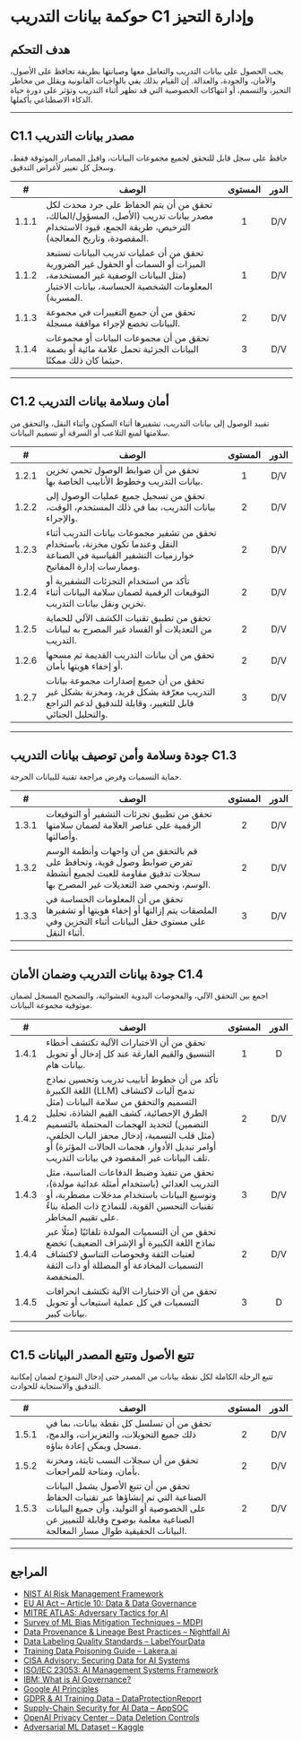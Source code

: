 # حوكمة بيانات التدريب C1 وإدارة التحيز

## هدف التحكم

يجب الحصول على بيانات التدريب والتعامل معها وصيانتها بطريقة تحافظ على الأصول، والأمان، والجودة، والعدالة. إن القيام بذلك يفي بالواجبات القانونية ويقلل من مخاطر التحيز، والتسمم، أو انتهاكات الخصوصية التي قد تظهر أثناء التدريب وتؤثر على دورة حياة الذكاء الاصطناعي بأكملها.

---

## C1.1 مصدر بيانات التدريب

حافظ على سجل قابل للتحقق لجميع مجموعات البيانات، واقبل المصادر الموثوقة فقط، وسجل كل تغيير لأغراض التدقيق.

|   #   | الوصف                                                                                                                                                                      | المستوى | الدور |
| :---: | -------------------------------------------------------------------------------------------------------------------------------------------------------------------------- | :-----: | :---: |
| 1.1.1 | تحقق من أن يتم الحفاظ على جرد محدث لكل مصدر بيانات تدريب (الأصل، المسؤول/المالك، الترخيص، طريقة الجمع، قيود الاستخدام المقصودة، وتاريخ المعالجة).                          |    1    |  D/V  |
| 1.1.2 | تحقق من أن عمليات تدريب البيانات تستبعد الميزات أو السمات أو الحقول غير الضرورية (مثل البيانات الوصفية غير المستخدمة، المعلومات الشخصية الحساسة، بيانات الاختبار المسربة). |    1    |  D/V  |
| 1.1.3 | تحقق من أن جميع التغييرات في مجموعة البيانات تخضع لإجراء موافقة مسجلة.                                                                                                     |    2    |  D/V  |
| 1.1.4 | تحقق من أن مجموعات البيانات أو مجموعات البيانات الجزئية تحمل علامة مائية أو بصمة حيثما كان ذلك ممكنًا.                                                                     |    3    |  D/V  |

---

## C1.2 أمان وسلامة بيانات التدريب

تقييد الوصول إلى بيانات التدريب، تشفيرها أثناء السكون وأثناء النقل، والتحقق من سلامتها لمنع التلاعب أو السرقة أو تسميم البيانات.

|   #   | الوصف                                                                                                                                       | المستوى | الدور |
| :---: | ------------------------------------------------------------------------------------------------------------------------------------------- | :-----: | :---: |
| 1.2.1 | تحقق من أن ضوابط الوصول تحمي تخزين بيانات التدريب وخطوط الأنابيب الخاصة بها.                                                                |    1    |  D/V  |
| 1.2.2 | تحقق من تسجيل جميع عمليات الوصول إلى بيانات التدريب، بما في ذلك المستخدم، الوقت، والإجراء.                                                  |    2    |  D/V  |
| 1.2.3 | تحقق من تشفير مجموعات بيانات التدريب أثناء النقل وعندما تكون مخزنة، باستخدام خوارزميات التشفير القياسية في الصناعة وممارسات إدارة المفاتيح. |    2    |  D/V  |
| 1.2.4 | تأكد من استخدام التجزئات التشفيرية أو التوقيعات الرقمية لضمان سلامة البيانات أثناء تخزين ونقل بيانات التدريب.                               |    2    |  D/V  |
| 1.2.5 | تحقق من تطبيق تقنيات الكشف الآلي للحماية من التعديلات أو الفساد غير المصرح به لبيانات التدريب.                                              |    2    |  D/V  |
| 1.2.6 | تحقق من أن بيانات التدريب القديمة تم مسحها أو إخفاء هويتها بأمان.                                                                           |    2    |  D/V  |
| 1.2.7 | تحقق من أن جميع إصدارات مجموعة بيانات التدريب معرّفة بشكل فريد، ومخزنة بشكل غير قابل للتغيير، وقابلة للتدقيق لدعم التراجع والتحليل الجنائي. |    3    |  D/V  |

---

## جودة وسلامة وأمن توصيف بيانات التدريب C1.3

حماية التسميات وفرض مراجعة تقنية للبيانات الحرجة.

|   #   | الوصف                                                                                                                                                | المستوى | الدور |
| :---: | ---------------------------------------------------------------------------------------------------------------------------------------------------- | :-----: | :---: |
| 1.3.1 | تحقق من تطبيق تجزئات التشفير أو التوقيعات الرقمية على عناصر العلامة لضمان سلامتها وأصالتها.                                                          |    2    |  D/V  |
| 1.3.2 | قم بالتحقق من أن واجهات وأنظمة الوسم تفرض ضوابط وصول قوية، وتحافظ على سجلات تدقيق مقاومة للعبث لجميع أنشطة الوسم، وتحمي ضد التعديلات غير المصرح بها. |    2    |  D/V  |
| 1.3.3 | تحقق من أن المعلومات الحساسة في الملصقات يتم إزالتها أو إخفاء هويتها أو تشفيرها على مستوى حقل البيانات أثناء التخزين وفي أثناء النقل.                |    3    |  D/V  |

---

## جودة بيانات التدريب وضمان الأمان C1.4

اجمع بين التحقق الآلي، والفحوصات اليدوية العشوائية، والتصحيح المسجل لضمان موثوقية مجموعة البيانات.

|   #   | الوصف                                                                                                                                                                                                                                                                                                                                            | المستوى | الدور |
| :---: | ------------------------------------------------------------------------------------------------------------------------------------------------------------------------------------------------------------------------------------------------------------------------------------------------------------------------------------------------ | :-----: | :---: |
| 1.4.1 | تحقق من أن الاختبارات الآلية تكتشف أخطاء التنسيق والقيم الفارغة عند كل إدخال أو تحويل بيانات هام.                                                                                                                                                                                                                                                |    1    |   D   |
| 1.4.2 | تأكد من أن خطوط أنابيب تدريب وتحسين نماذج اللغة الكبيرة (LLM) تدمج آليات لاكتشاف التسميم والتحقق من سلامة البيانات (مثل الطرق الإحصائية، كشف القيم الشاذة، تحليل التضمين) لتحديد الهجمات المحتملة بالتسميم (مثل قلب التسمية، إدخال محفز الباب الخلفي، أوامر تبديل الأدوار، هجمات الحالات المؤثرة) أو تلف البيانات غير المقصود في بيانات التدريب. |    2    |  D/V  |
| 1.4.3 | تحقق من تنفيذ وضبط الدفاعات المناسبة، مثل التدريب العدائي (باستخدام أمثلة عدائية مولدة)، وتوسيع البيانات باستخدام مدخلات مضطربة، أو تقنيات التحسين القوية، للنماذج ذات الصلة بناءً على تقييم المخاطر.                                                                                                                                            |    3    |  D/V  |
| 1.4.4 | تحقق من أن التسميات المولدة تلقائيًا (مثلًا عبر نماذج اللغة الكبيرة أو الإشراف الضعيف) تخضع لعتبات الثقة وفحوصات التناسق لاكتشاف التسميات المخادعة أو المضللة أو ذات الثقة المنخفضة.                                                                                                                                                             |    2    |  D/V  |
| 1.4.5 | تحقق من أن الاختبارات الآلية تكتشف انحرافات التسميات في كل عملية استيعاب أو تحويل بيانات كبير.                                                                                                                                                                                                                                                   |    3    |   D   |

---

## C1.5 تتبع الأصول وتتبع المصدر البيانات

تتبع الرحلة الكاملة لكل نقطة بيانات من المصدر حتى إدخال النموذج لضمان إمكانية التدقيق والاستجابة للحوادث.

|   #   | الوصف                                                                                                                                                                                                   | المستوى | الدور |
| :---: | ------------------------------------------------------------------------------------------------------------------------------------------------------------------------------------------------------- | :-----: | :---: |
| 1.5.1 | تحقق من أن تسلسل كل نقطة بيانات، بما في ذلك جميع التحويلات، والتعزيزات، والدمج، مسجل ويمكن إعادة بناؤه.                                                                                                 |    2    |  D/V  |
| 1.5.2 | تحقق من أن سجلات النسب ثابتة، ومخزنة بأمان، ومتاحة للمراجعات.                                                                                                                                           |    2    |  D/V  |
| 1.5.3 | تحقق من أن تتبع الأصول يشمل البيانات الصناعية التي تم إنشاؤها عبر تقنيات الحفاظ على الخصوصية أو التوليد، وأن جميع البيانات الصناعية معلمة بوضوح وقابلة للتمييز عن البيانات الحقيقية طوال مسار المعالجة. |    2    |  D/V  |

---

## المراجع

* [NIST AI Risk Management Framework](https://www.nist.gov/itl/ai-risk-management-framework)
* [EU AI Act – Article 10: Data & Data Governance](https://artificialintelligenceact.eu/article/10/)
* [MITRE ATLAS: Adversary Tactics for AI](https://atlas.mitre.org/)
* [Survey of ML Bias Mitigation Techniques – MDPI](https://www.mdpi.com/2673-6470/4/1/1)
* [Data Provenance & Lineage Best Practices – Nightfall AI](https://www.nightfall.ai/ai-security-101/data-provenance-and-lineage)
* [Data Labeling Quality Standards – LabelYourData](https://labelyourdata.com/articles/data-labeling-quality-and-how-to-measure-it)
* [Training Data Poisoning Guide – Lakera.ai](https://www.lakera.ai/blog/training-data-poisoning)
* [CISA Advisory: Securing Data for AI Systems](https://www.cisa.gov/news-events/cybersecurity-advisories/aa25-142a)
* [ISO/IEC 23053: AI Management Systems Framework](https://www.iso.org/sectors/it-technologies/ai)
* [IBM: What is AI Governance?](https://www.ibm.com/think/topics/ai-governance)
* [Google AI Principles](https://ai.google/principles/)
* [GDPR & AI Training Data – DataProtectionReport](https://www.dataprotectionreport.com/2024/08/recent-regulatory-developments-in-training-artificial-intelligence-ai-models-under-the-gdpr/)
* [Supply-Chain Security for AI Data – AppSOC](https://www.appsoc.com/blog/ai-is-the-new-frontier-of-supply-chain-security)
* [OpenAI Privacy Center – Data Deletion Controls](https://privacy.openai.com/policies?modal=take-control)
* [Adversarial ML Dataset – Kaggle](https://www.kaggle.com/datasets/cnrieiit/adversarial-machine-learning-dataset)


